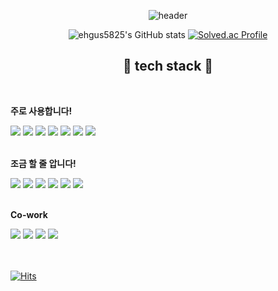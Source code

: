 <div align="center">

![header](https://capsule-render.vercel.app/api?type=venom&height=280&section=header&text=dohyun's%20Github!&fontSize=85&fontColor=404040&animation=fadeIn&color=gradient)

![ehgus5825's GitHub stats](https://github-readme-stats.vercel.app/api?username=ehgus5825&show_icons=true&theme=transparent)
[![Solved.ac Profile](http://mazassumnida.wtf/api/v2/generate_badge?boj=ehgus5825)](https://solved.ac/ehgus5825/)


## 🔨 tech stack 🔨

<div style="display:flex; flex-direction:column; align-items:flex-start;">
    <br>
    <p><strong>주로 사용합니다!</strong></p>
    <div>
        <img src="https://img.shields.io/badge/Java-007396?style=flat&logo=Java&logoColor=white"> 
        <img src="https://img.shields.io/badge/Spring Boot-6DB33F?style=flat&logo=spring boot&logoColor=white"> 
        <img src="https://img.shields.io/badge/Spring-6DB33F?style=flat&logo=spring&logoColor=white">
        <img src="https://img.shields.io/badge/Spring-6DB33F?style=flat&logo=spring&logoColor=white">
        <img src="https://img.shields.io/badge/mysql-4479A1?style=flat&logo=mysql&logoColor=white"> 
        <img src="https://img.shields.io/badge/redis-DC382D?style=flat&logo=redis&logoColor=white">
        <img src="https://img.shields.io/badge/Docker-2496ED?style=flat&logo=Docker&logoColor=white"/>
    </div>
    <br>
    <p><strong>조금 할 줄 압니다!</strong></p>
    <div>
        <img src="https://img.shields.io/badge/JavaScript-F7DF1E?style=flat&logo=JavaScript&logoColor=white"/>
        <img src="https://img.shields.io/badge/React-61DAFB?style=flat&logo=React&logoColor=white"/>
        <img src="https://img.shields.io/badge/spring security-6DB33F?style=flat&logo=spring security&logoColor=white">
        <img src="https://img.shields.io/badge/linux-FCC624?style=flat&logo=linux&logoColor=black"> 
        <img src="https://img.shields.io/badge/apache tomcat-F8DC75?style=flat&logo=apachetomcat&logoColor=black">
        <img src="https://img.shields.io/badge/Amazon AWS-232F3E?style=flat&logo=amazon aws&logoColor=white"> 
    </div>
    <br>
    <p><strong>Co-work</strong></p>
    <div>
        <img src="https://img.shields.io/badge/GitHub-181717?style=flat&logo=GitHub&logoColor=white"/>
        <img src="https://img.shields.io/badge/Notion-000000?style=flat&logo=notion&logoColor=white"/>
        <img src="https://img.shields.io/badge/IntelliJ IDEA-000000?style=flat&logo=intellijidea&logoColor=white"/>
        <img src="https://img.shields.io/badge/Visual Studio Code-007ACC?style=flat&logo=visualstudiocode&logoColor=white"/>
    </div>
</div>

</div>
<br>
<br>

[![Hits](https://hits.seeyoufarm.com/api/count/incr/badge.svg?url=https%3A%2F%2Fgithub.com%2Fehgus5825&count_bg=%23BFC0A1&title_bg=%23DFDC97&icon=&icon_color=%23E7E7E7&title=hits&edge_flat=false)](https://hits.seeyoufarm.com)
